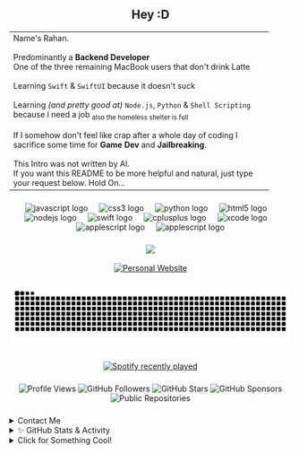 <h2 align="center">Hey :D</h2>

<div align="center">

<table align="center" border="0">
  <tr>
    <td width="450">
Name's Rahan.<br><br>
Predominantly a <strong>Backend Developer</strong><br>
One of the three remaining MacBook users that don't drink Latte<br><br>
Learning <code>Swift</code> & <code>SwiftUI</code> because it doesn't suck<br><br>
Learning <i>(and pretty good at)</i> <code>Node.js</code>, <code>Python</code> & <code>Shell Scripting</code> because I need a job <sub>also the homeless shelter is full</sub><br><br>
If I somehow don't feel like crap after a whole day of coding I sacrifice some time for <strong>Game Dev</strong> and <strong>Jailbreaking</strong>.<br><br>
This Intro was not written by AI.<br>
If you want this README to be more helpful and natural, just type your request below. Hold On...<br>
    </td>
  </tr>
</table>

</div>




###

<div align="center">
  <img src="https://cdn.jsdelivr.net/gh/devicons/devicon/icons/javascript/javascript-original.svg" height="30" alt="javascript logo"  />
  <img width="12" />
  <img src="https://cdn.jsdelivr.net/gh/devicons/devicon/icons/css3/css3-original.svg" height="30" alt="css3 logo"  />
  <img width="12" />
  <img src="https://cdn.jsdelivr.net/gh/devicons/devicon/icons/python/python-original.svg" height="30" alt="python logo"  />
  <img width="12" />
  <img src="https://cdn.jsdelivr.net/gh/devicons/devicon/icons/html5/html5-original.svg" height="30" alt="html5 logo"  />
  <img width="12" />
  <img src="https://cdn.jsdelivr.net/gh/devicons/devicon/icons/nodejs/nodejs-original.svg" height="30" alt="nodejs logo"  />
  <img width="12" />
  <img src="https://cdn.jsdelivr.net/gh/devicons/devicon/icons/swift/swift-original.svg" height="30" alt="swift logo"  />
  <img width="12" />
  <img src="https://cdn.jsdelivr.net/gh/devicons/devicon/icons/cplusplus/cplusplus-original.svg" height="30" alt="cplusplus logo"  />
  <img width="12" />
  <img src="https://cdn.jsdelivr.net/gh/devicons/devicon/icons/xcode/xcode-original.svg" height="30" alt="xcode logo"  />
  <img width="12" />
  <img src="https://raw.githubusercontent.com/dmhendricks/file-icon-vectors/refs/heads/master/dist/icons/classic/applescript.svg" height="30" alt="applescript logo"  />
  <img width="12" />
  <img src="https://raw.githubusercontent.com/odb/official-bash-logo/refs/heads/master/assets/Logos/Icons/SVG/128x128.svg" height="30" alt="applescript logo"  />
    
</div>

###

<p align="center">
    <img src="https://moe-counter.glitch.me/get/@osiristape?theme=rule34"/>
</p>

<div align="center">
  <a href="https://rahanbenabid.github.io/Resume/" target="_blank">
    <img src="https://img.shields.io/badge/Portfolio-Visit%20My%20Website-blueviolet?style=for-the-badge&logo=googlechrome&logoColor=white" alt="Personal Website" />
  </a>
</div>


###

<picture>
  <source media="(prefers-color-scheme: dark)" srcset="https://raw.githubusercontent.com/RahanBenabid/RahanBenabid/output/github-contribution-grid-snake-dark.svg">
  <source media="(prefers-color-scheme: light)" srcset="https://raw.githubusercontent.com/RahanBenabid/RahanBenabid/output/github-contribution-grid-snake.svg">
  <img alt="github contribution grid snake animation" src="https://raw.githubusercontent.com/RahanBenabid/RahanBenabid/output/github-contribution-grid-snake.svg">
</picture>

###

<div align="center">
  <a href="https://open.spotify.com/user/rahan_ben">
    <img src="https://spotify-recently-played-readme.vercel.app/api?user=rahan_ben&count=5" alt="Spotify recently played"  />
  </a>
</div>



###

<div align="center">
  <img src="https://komarev.com/ghpvc/?username=RahanBenabid&color=blueviolet" alt="Profile Views"/>
  
  <img src="https://img.shields.io/github/followers/RahanBenabid?style=social" alt="GitHub Followers"/>
  
  <img src="https://img.shields.io/github/stars/RahanBenabid?style=social" alt="GitHub Stars"/>
  
  <img src="https://img.shields.io/github/sponsors/RahanBenabid?style=social" alt="GitHub Sponsors"/>
  
  <img src="https://img.shields.io/badge/dynamic/json?color=blue&label=Repositories&query=%24.public_repos&url=https%3A%2F%2Fapi.github.com%2Fusers%2FRahanBenabid" alt="Public Repositories"/>

</div>

###

<details>
  <summary>Contact Me</summary>

<div align="left">
  <a href="https://www.instagram.com/rahanbenabid/" target="_blank">
    <img src="https://img.shields.io/static/v1?message=Instagram&logo=instagram&label=&color=E4405F&logoColor=white&labelColor=&style=for-the-badge" height="35" alt="instagram logo"/>
  </a>
  <a href="mailto:rahannadime@gmail.com">
    <img src="https://img.shields.io/static/v1?message=Gmail&logo=gmail&label=&color=D14836&logoColor=white&labelColor=&style=for-the-badge" height="35" alt="gmail logo"  />
  </a>
  <a href="https://www.linkedin.com/in/rahan-mohamed-nadim-benabid-625659256/" target="_blank">
    <img src="https://img.shields.io/static/v1?message=LinkedIn&logo=linkedin&label=&color=0077B5&logoColor=white&labelColor=&style=for-the-badge" height="35" alt="linkedin logo"/>
  </a>
  <a href="https://t.me/rahanbenabid" target="_blank">
    <img src="https://img.shields.io/static/v1?message=Telegram&logo=telegram&label=&color=2CA5E0&logoColor=white&labelColor=&style=for-the-badge" height="35" alt="telegram logo"/>
  </a>
</div>
</details>


<details class="w-full max-w-4xl mx-auto p-4 bg-white rounded-lg shadow-md">
  <summary class="text-xl font-semibold cursor-pointer hover:text-blue-600 transition-colors duration-200">
    ✨ GitHub Stats & Activity
  </summary>
  
  <div class="grid grid-cols-1 md:grid-cols-2 gap-4 mt-4 p-4 bg-gray-50 rounded-lg">
    <div class="transform hover:scale-[1.02] transition-transform duration-200">
      <img 
        src="https://github-readme-stats.vercel.app/api?username=RahanBenabid&hide_title=true&hide_border=true&show_icons=true&include_all_commits=true&count_private=true&theme=default&bg_color=ffffff&border_radius=10" 
        alt="GitHub Stats"
        class="w-full h-[180px] rounded-lg shadow-sm"
      />
    </div>

<div class="transform hover:scale-[1.02] transition-transform duration-200">
      <img 
        src="https://github-readme-stats.vercel.app/api/top-langs/?username=RahanBenabid&layout=compact&hide_title=true&hide_border=true&langs_count=6&theme=default&bg_color=ffffff&border_radius=10" 
        alt="Top Languages"
        class="w-full h-[180px] rounded-lg shadow-sm"
      />
    </div>

<div class="transform hover:scale-[1.02] transition-transform duration-200">
      <img 
        src="https://github-profile-summary-cards.vercel.app/api/cards/productive-time?username=RahanBenabid&theme=default" 
        alt="Productive Time"
        class="w-full h-[180px] rounded-lg shadow-sm"
      />
    </div>

<div class="transform hover:scale-[1.02] transition-transform duration-200">
      <img 
        src="https://github-readme-streak-stats.herokuapp.com/?user=RahanBenabid&hide_border=true&theme=default&background=ffffff&border_radius=10" 
        alt="Contribution Streak"
        class="w-full h-[180px] rounded-lg shadow-sm"
      />
    </div>
  </div>
</details>


<details>
  <summary>Click for Something Cool!</summary>

  <a href="https://github.com/RahanBenabid/RahanBenabid">
  <picture>
    <source media="(prefers-color-scheme: dark)" srcset="https://raw.githubusercontent.com/RahanBenabid/RahanBenabid/main/dark_mode.svg">
    <img alt="Rahan Ben's GitHub Profile README" src="https://raw.githubusercontent.com/RahanBenabid/RahanBenabid/main/light_mode.svg">
  </picture>
</a>
</details>
